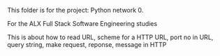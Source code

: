 This folder is for the project: Python network 0. 

For the ALX Full Stack Software Engineering studies

This is about how to read URL, scheme for a HTTP URL, port no in URL, query string, make request, reponse, message in HTTP
